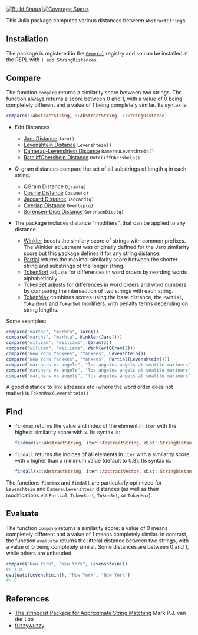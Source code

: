 [![Build Status](https://travis-ci.org/matthieugomez/StringDistances.jl.svg?branch=master)](https://travis-ci.org/matthieugomez/StringDistances.jl)
[![Coverage Status](https://coveralls.io/repos/matthieugomez/StringDistances.jl/badge.svg?branch=master)](https://coveralls.io/r/matthieugomez/StringDistances.jl?branch=master)

This Julia package computes various distances between `AbstractString`s

## Installation
The package is registered in the [`General`](https://github.com/JuliaRegistries/General) registry and so can be installed at the REPL with `] add StringDistances`.

## Compare
The function `compare` returns a similarity score between two strings. The function always returns a score between 0 and 1, with a value of 0 being completely different and a value of 1 being completely similar. Its syntax is:

```julia
compare(::AbstractString, ::AbstractString, ::StringDistance)
```

- Edit Distances
	- [Jaro Distance](https://en.wikipedia.org/wiki/Jaro%E2%80%93Winkler_distance) `Jaro()`
	- [Levenshtein Distance](https://en.wikipedia.org/wiki/Levenshtein_distance) `Levenshtein()`
	- [Damerau-Levenshtein Distance](https://en.wikipedia.org/wiki/Damerau%E2%80%93Levenshtein_distance) `DamerauLevenshtein()`
	- [RatcliffObershelp Distance](https://xlinux.nist.gov/dads/HTML/ratcliffObershelp.html) `RatcliffObershelp()`
- Q-gram distances compare the set of all substrings of length `q` in each string.
	- QGram Distance `Qgram(q)`
	- [Cosine Distance](https://en.wikipedia.org/wiki/Cosine_similarity) `Cosine(q)`
	- [Jaccard Distance](https://en.wikipedia.org/wiki/Jaccard_index) `Jaccard(q)`
	- [Overlap Distance](https://en.wikipedia.org/wiki/Overlap_coefficient) `Overlap(q)`
	- [Sorensen-Dice Distance](https://en.wikipedia.org/wiki/S%C3%B8rensen%E2%80%93Dice_coefficient) `SorensenDice(q)`

- The package includes distance "modifiers", that can be applied to any distance.

	- [Winkler](https://en.wikipedia.org/wiki/Jaro%E2%80%93Winkler_distance) boosts the similary score of strings with common prefixes.  The Winkler adjustment was originally defined for the Jaro similarity score but this package defines it for any string distance.
	- [Partial](http://chairnerd.seatgeek.com/fuzzywuzzy-fuzzy-string-matching-in-python/) returns the maximal similarity score between the shorter string and substrings of the longer string.
	- [TokenSort](http://chairnerd.seatgeek.com/fuzzywuzzy-fuzzy-string-matching-in-python/) adjusts for differences in word orders by reording words alphabetically. 
	- [TokenSet](http://chairnerd.seatgeek.com/fuzzywuzzy-fuzzy-string-matching-in-python/) adjusts for differences in word orders and word numbers by comparing the intersection of two strings with each string.
	- [TokenMax](http://chairnerd.seatgeek.com/fuzzywuzzy-fuzzy-string-matching-in-python/) combines scores using the base distance, the `Partial`, `TokenSort` and `TokenSet` modifiers, with penalty terms depending on string lengths.

Some examples:
```julia
compare("martha", "marhta", Jaro())
compare("martha", "marhta", Winkler(Jaro()))
compare("william", "williams", QGram(2))
compare("william", "williams", Winkler(QGram(2)))
compare("New York Yankees", "Yankees", Levenshtein())
compare("New York Yankees", "Yankees", Partial(Levenshtein()))
compare("mariners vs angels", "los angeles angels at seattle mariners", Jaro())
compare("mariners vs angels", "los angeles angels at seattle mariners", TokenSet(Jaro()))
compare("mariners vs angels", "los angeles angels at seattle mariners", TokenMax(RatcliffObershelp()))
```

A good distance to link adresses etc (where the word order does not matter) is `TokenMax(Levenshtein()`

## Find
- `findmax` returns the value and index of the element in `iter` with the highest similarity score with `x`. Its syntax is:
	```julia
	findmax(x::AbstractString, iter::AbstractString, dist::StringDistance)
	```

- `findall` returns the indices of all elements in `iter` with a similarity score with `x` higher than a minimum value (default to 0.8). Its syntax is:
	```julia
	findall(x::AbstractString, iter::AbstractVector, dist::StringDistance)
	```

The functions `findmax` and `findall` are particularly optimized for `Levenshtein` and `DamerauLevenshtein` distances (as well as their modifications via `Partial`, `TokenSort`, `TokenSet`, or `TokenMax`).

## Evaluate
The function `compare` returns a similarity score: a value of 0 means completely different and a value of 1 means completely similar. In contrast, the function `evaluate` returns the litteral distance between two strings, with a value of 0 being completely similar. Some distances are between 0 and 1, while others are unbouded.

```julia
compare("New York", "New York", Levenshtein())
#> 1.0
evaluate(Levenshtein(), "New York", "New York")
#> 0
```

## References
- [The stringdist Package for Approximate String Matching](https://journal.r-project.org/archive/2014-1/loo.pdf) Mark P.J. van der Loo
- [fuzzywuzzy](http://chairnerd.seatgeek.com/fuzzywuzzy-fuzzy-string-matching-in-python/)


